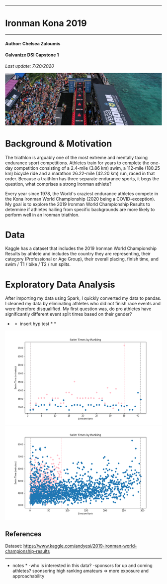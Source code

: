 **********************************************
# Ironman Kona 2019
**********************************************

#### Author: Chelsea Zaloumis
#### Galvanize DSI Capstone 1
*Last update: 7/20/2020*

![title](images/WCFinish-r.png)

# Background & Motivation

The triathlon is arguably one of the most extreme and mentally taxing endurance sport competitions. Athletes train for years to complete the one-day competition consisting of a 2.4-mile (3.86 km) swim, a 112-mile (180.25 km) bicycle ride and a marathon 26.22-mile (42.20 km) run, raced in that order. Because a traithlon has three separate endurance sports, it begs the question, what comprises a strong Ironman athlete?

Every year since 1978, the World's craziest endurance athletes compete in the Kona Ironman World Championship (2020 being a COVID-exception). My goal is to explore the 2019 Ironman World Championship Results to determine if athletes hailing from specific backgrounds are more likely to perform well in an Ironman triathlon.

# Data

Kaggle has a dataset that includes the 2019 Ironman World Championship Results by athlete and includes the country they are representing, their category (Professional or Age Group), their overall placing, finish time, and swim / T1 / bike / T2 / run splits. 

# Exploratory Data Analysis

After importing my data using Spark, I quickly converted my data to pandas. I cleaned my data by eliminating athletes who did not finish race events and were therefore disqualified. My first question was, do pro athletes have significantly different event split times based on their gender? 
* * insert hyp test * *

![alt-text-1](images/ProSwim-by-DivisionRank.png) ![alt-text-2](images/Swim-by-DivisionRank.png)

## References
Dataset: https://www.kaggle.com/andyesi/2019-ironman-world-championship-results


- - -
* notes *
-who is interested in this data?
-sponsors for up and coming athletes? sponsoring high ranking amateurs => more exposure and approachability
